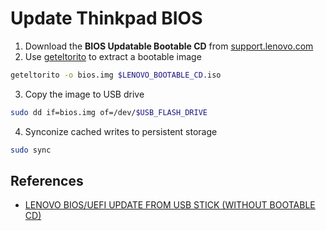 # Update Thinkpad BIOS

1. Download the **BIOS Updatable Bootable CD** from [support.lenovo.com](https://support.lenovo.com)
2. Use [geteltorito](https://userpages.uni-koblenz.de/~krienke/ftp/noarch/geteltorito/) to extract a bootable image

```bash
geteltorito -o bios.img $LENOVO_BOOTABLE_CD.iso
```

3. Copy the image to USB drive

```bash
sudo dd if=bios.img of=/dev/$USB_FLASH_DRIVE
```

4. Synconize cached writes to persistent storage

```bash
sudo sync
```

## References

- [LENOVO BIOS/UEFI UPDATE FROM USB STICK (WITHOUT BOOTABLE CD)](http://tojaj.com/lenovo-biosuefi-update-from-usb-stick-i-e-without-bootable-cd/)
